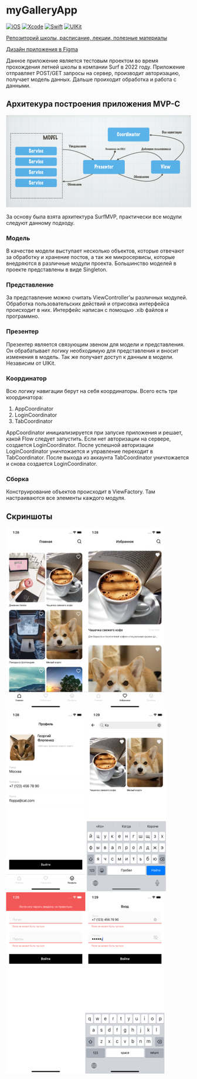 # myGalleryApp
[![iOS](https://img.shields.io/badge/iOS-15.4-blue)]()
[![Xcode](https://img.shields.io/badge/Xcode-13.3-9cf)]()
[![Swift](https://img.shields.io/badge/Swift-5-orange)]()
[![UIKit](https://img.shields.io/badge/UIKit-Interface-lightgrey)]()

[Репозиторий школы, расписание, лекции, полезные материалы](https://github.com/lexonerus/SurfSummerSchool2022/blob/main/README.md)

[Дизайн приложения в Figma](https://www.figma.com/file/6eLvnZ89LeHIxHc283Uoe8/Surf-education-iOS-(Copy))

Данное приложение является тестовым проектом во время прохождения летней школы в компании Surf в 2022 году. Приложение отправляет POST/GET запросы на сервер, производит авторизацию, получает модель данных. Дальше проиходит обработка и работа с данными.

## Архитекура построения приложения MVP-C

![Login](/Pictures/arch.png)

За основу была взята архитектура SurfMVP, практически все модули следуют данному подходу.

### Модель
В качестве модели выступает несколько объектов, которые отвечают за обработку и хранение постов, а так же микросервисы, которые внедряются в различные модули проекта. Большинство моделей в проекте представлены в виде Singleton. 

### Представление
За представление можно считать ViewController'ы различных модулей. Обработка пользовательских действий и отрисовка интерфейса происходит в них. Интерфейс написан с помощью .xib файлов и программно.

### Презентер
Презентер является связующим звеном для модели и представления. Он обрабатывает логику необходимую для представления и вносит изменения в модель. Так же получает доступ к данным в модели. Независим от UIKit. 

### Координатор
Всю логику навигации берут на себя координаторы. Всего есть три координатора:

1. AppCoordinator
2. LoginCoordinator
3. TabCoordinator

AppCoordinator инициализируется при запуске приложения и решает, какой Flow следует запустить. Если нет авторизации на сервере, создается LoginCoordinator. После успешной авторизации LoginCoordinator уничтожается и управление переходит в TabCoordinator. После выхода из аккаунта TabCoordinator уничтожается и снова создается LoginCoordinator.

### Сборка
Конструирование объектов происходит в ViewFactory. Там настраиваются все элементы каждого модуля.

## Скриншоты
<img src="/Pictures/001.png" width="216" height="494"><img src="/Pictures/002.png" width="216" height="494"><img src="/Pictures/003.png" width="216" height="494">
<img src="/Pictures/004.png" width="216" height="494"><img src="/Pictures/005.png" width="216" height="494"><img src="/Pictures/006.png" width="216" height="494">


